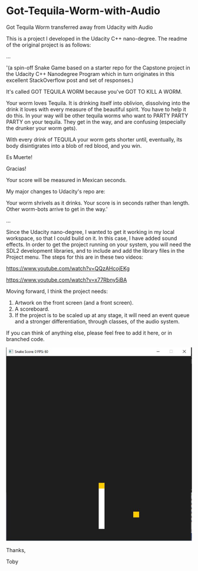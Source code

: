 # Got-Tequila-Worm-with-Audio
Got Tequila Worm transferred away from Udacity with Audio

This is a project I developed in the Udacity C++ nano-degree. 
The readme of the original project is as follows: 

...

'(a spin-off Snake Game based on a starter repo for the Capstone project in the Udacity C++ Nanodegree Program which in turn originates in this excellent StackOverflow post and set of responses.)

It's called GOT TEQUILA WORM because you've GOT TO KILL A WORM.

Your worm loves Tequila. It is drinking itself into oblivion, dissolving into the drink it loves with every measure of the beautiful spirit. You have to help it do this. In your way will be other tequila worms who want to PARTY PARTY PARTY on your tequila. They get in the way, and are confusing (especially the drunker your worm gets).

With every drink of TEQUILA your worm gets shorter until, eventually, its body disintigrates into a blob of red blood, and you win.

Es Muerte!

Gracias!

Your score will be measured in Mexican seconds.

My major changes to Udacity's repo are:

Your worm shrivels as it drinks.
Your score is in seconds rather than length.
Other worm-bots arrive to get in the way.'

...

Since the Udacity nano-degree, I wanted to get it working in my local workspace, so that I could build on it. In this case, I have added sound effects. In order to get the project running on your system, you will need the SDL2 development libraries, and to include and add the library files in the Project menu. The steps for this are in these two videos:

https://www.youtube.com/watch?v=QQzAHcojEKg

https://www.youtube.com/watch?v=x77Rbny5iBA

Moving forward, I think the project needs:
1) Artwork on the front screen (and a front screen).
2) A scoreboard.
3) If the project is to be scaled up at any stage, it will need an event queue and a stronger differentiation, through classes, of the audio system.

If you can think of anything else, please feel free to add it here, or in branched code.

![](screenshotTequilaWorm.JPG)

Thanks,

Toby
